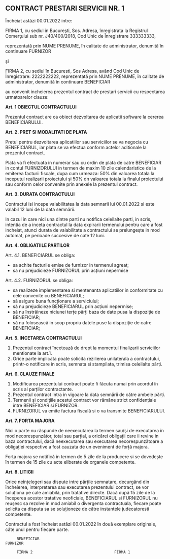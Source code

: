 

## CONTRACT PRESTARI SERVICII NR. 1

Încheiat astăzi 00.01.2022 intre:

FIRMA 1, cu sediul in Bucureşti, Sos. Adresa, înregistrata la Registrul Comerţului sub nr. J40/400/2018, Cod Unic de Înregistrare 333333333,

reprezentată prin NUME PRENUME, în calitate de administrator, denumită în continuare FURNIZOR

și

FIRMA 2, cu sediul în Bucuresti, Sos Adresa, având Cod Unic de Înregistrare: 2222222222, reprezentată prin NUME PRENUME, în calitate de administrator, denumită în continuare BENEFICIAR

au convenit incheierea prezentul contract de prestari servicii cu respectarea urmatoarelor clauze:

**Art. 1 OBIECTUL CONTRACTULUI**

Prezentul contract are ca obiect dezvoltarea de aplicatii software la cererea BENEFICIARULUI.

**Art. 2. PRET SI MODALITATI DE PLATA**


Pretul pentru dezvoltarea aplicatiilor sau serviciilor se va negocia cu BENEFICIARUL, iar plata se va efectua conform actelor aditionale la prezentul contract.

Plata va fi efectuata in numerar sau cu ordin de plata de catre BENEFICIAR in contul FURNIZORULUI in termen de maxim 10 zile calendaristice de la emiterea facturii fiscale, dupa cum urmeaza: 50% din valoarea totala la inceputul realizarii proiectului și 50% dn valoarea totala la finalul proiectului sau conform celor convenite prin anexele la prezentul contract.

**Art. 3. DURATA CONTRACTULUI**

Contractul isi incepe valabilitatea la data semnarii lui 00.01.2022 si este valabil 12 luni de la data semnării.

In cazul in care nici una dintre parti nu notifica celeilalte parti, in scris, intentia de a inceta contractul la data expirarii termenului pentru care a fost incheiat, atunci durata de valabilitate a contractului se prelungeşte in mod automat, pe perioade succesive de cate 12 luni.

**Art. 4. OBLIGATIILE PARTILOR**

Art. 4.1. BENEFICIARUL se obliga:
-   sa achite facturile emise de furnizor in termenul agreat;
-   sa nu prejudicieze FURNIZORUL prin acțiuni nepermise

Art. 4.2. FURNIZORUL se obliga:
-   sa realizeze implementarea si mentenanta aplicatiilor in conformitate cu cele convenite cu BENEFICIARUL;
-   să asigure buna funcționare a serviciului;
-   să nu prejudicieze BENEFICIARUL prin acțiuni nepermise;
-   să nu înstrăineze niciunei terțe părți baza de date pusa la dispoziție de BENEFICIAR;
-   să nu folosească in scop propriu datele puse la dispoziție de catre BENEFICIAR;

**Art. 5. INCETAREA CONTRACTULUI**

1.  Prezentul contract încetează de drept la momentul finalizarii serviciilor mentionate la art.1.
2.  Orice parte implicata poate solicita rezilierea unilaterala a contractului, printr-o notificare in scris, semnata si stampilata, trimisa celeilalte părți.

**Art. 6. CLAUZE FINALE**

1.  Modificarea prezentului contract poate fi făcuta numai prin acordul în scris al parților contractante.
2.  Prezentul contract intra in vigoare la data semnării de către ambele părți.
3.  Termenii  și condițiile  acestui contract  vor rămâne strict  confidențiale intre BENEFICIAR  si FURNIZOR.
4.  FURNIZORUL va emite factura fiscală si o va transmite BENEFICIARULUI.

**Art. 7. FORTA MAJORA**

Nici o parte nu răspunde de neexecutarea la termen sau/și de executarea în mod necorespunzător, total sau parțial, a oricărei obligații care ii revine in baza contractului, dacă neexecutarea sau executarea necorespunzătoare a obligației respective a fost cauzata de un eveniment de forță majora.

Forța majora se notifică in termen de 5 zile de la producere si se dovedește în termen de 15 zile cu acte eliberate de organele competente.

**Art. 8. LITIGII**

Orice neînțelegeri sau dispute intre părțile semnatare, decurgând din încheierea, interpretarea  sau executarea prezentului contract, se vor soluționa pe cale amiabilă, prin tratative   directe. Dacă după 15 zile de la începerea acestor tratative neoficiale, BENEFICIARUL si FURNIZORUL nu reușesc sa rezolve in mod amiabil o divergenta contractuala, fiecare poate solicita ca disputa sa se soluționeze de către instantele judecatoresti competente.

Contractul a fost încheiat astăzi 00.01.2022 în două exemplare originale, câte unul pentru fiecare parte.


         BENEFICIAR														FURNIZOR

		 FIRMA 2                                   	FIRMA 1
